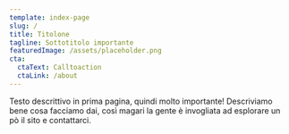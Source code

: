 ```yaml
---
template: index-page
slug: /
title: Titolone
tagline: Sottotitolo importante
featuredImage: /assets/placeholder.png
cta:
  ctaText: Calltoaction
  ctaLink: /about
---
```


Testo descrittivo in prima pagina, quindi molto importante! Descriviamo bene cosa facciamo dai, così magari la gente è invogliata ad esplorare un pò il sito e contattarci.
